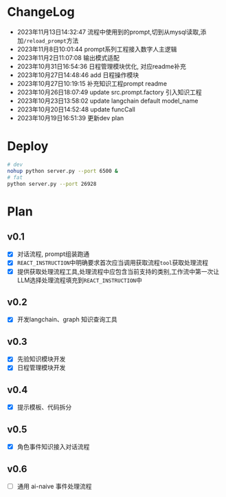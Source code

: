 # ChangeLog
- 2023年11月13日14:32:47 流程中使用到的prompt,切到从mysql读取,添加`/reload_prompt`方法
- 2023年11月8日10:01:44 prompt系列工程接入数字人主逻辑
- 2023年11月2日11:07:08 输出模式适配
- 2023年10月31日16:54:36 日程管理模块优化, 对应readme补充
- 2023年10月27日14:48:46 add 日程操作模块
- 2023年10月27日10:19:15 补充知识工程prompt readme
- 2023年10月26日18:07:49 update src.prompt.factory 引入知识工程
- 2023年10月23日13:58:02 update langchain default model_name
- 2023年10月20日14:52:48 update funcCall
- 2023年10月19日16:51:39 更新dev plan

# Deploy
```sh
# dev
nohup python server.py --port 6500 &
# fat
python server.py --port 26928
```

# Plan
## v0.1
- [x] 对话流程, prompt组装跑通
- [x] `REACT_INSTRUCTION`中明确要求首次应当调用获取流程`tool`获取处理流程
- [x] 提供获取处理流程工具,处理流程中应包含当前支持的类别,工作流中第一次让LLM选择处理流程填充到`REACT_INSTRUCTION`中
## v0.2
- [x] 开发langchain、graph 知识查询工具
## v0.3
- [x] 先验知识模块开发
- [x] 日程管理模块开发
## v0.4
- [x] 提示模板、代码拆分
## v0.5
- [x] 角色事件知识接入对话流程
## v0.6
- [ ] 通用 ai-naive 事件处理流程